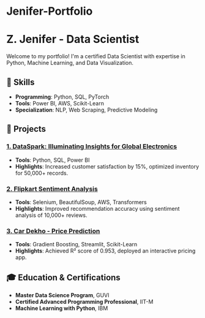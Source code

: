 # Jenifer-Portfolio
# Z. Jenifer - Data Scientist

Welcome to my portfolio! I'm a certified Data Scientist with expertise in Python, Machine Learning, and Data Visualization.

## 🌟 Skills
- **Programming**: Python, SQL, PyTorch
- **Tools**: Power BI, AWS, Scikit-Learn
- **Specialization**: NLP, Web Scraping, Predictive Modeling

## 📂 Projects
### [1. DataSpark: Illuminating Insights for Global Electronics](projects/dataspark/)
- **Tools**: Python, SQL, Power BI
- **Highlights**: Increased customer satisfaction by 15%, optimized inventory for 50,000+ records.

### [2. Flipkart Sentiment Analysis](projects/flipkart-sentiment/)
- **Tools**: Selenium, BeautifulSoup, AWS, Transformers
- **Highlights**: Improved recommendation accuracy using sentiment analysis of 10,000+ reviews.

### [3. Car Dekho - Price Prediction](projects/car-price-prediction/)
- **Tools**: Gradient Boosting, Streamlit, Scikit-Learn
- **Highlights**: Achieved R² score of 0.953, deployed an interactive pricing app.

## 🎓 Education & Certifications
- **Master Data Science Program**, GUVI
- **Certified Advanced Programming Professional**, IIT-M
- **Machine Learning with Python**, IBM

